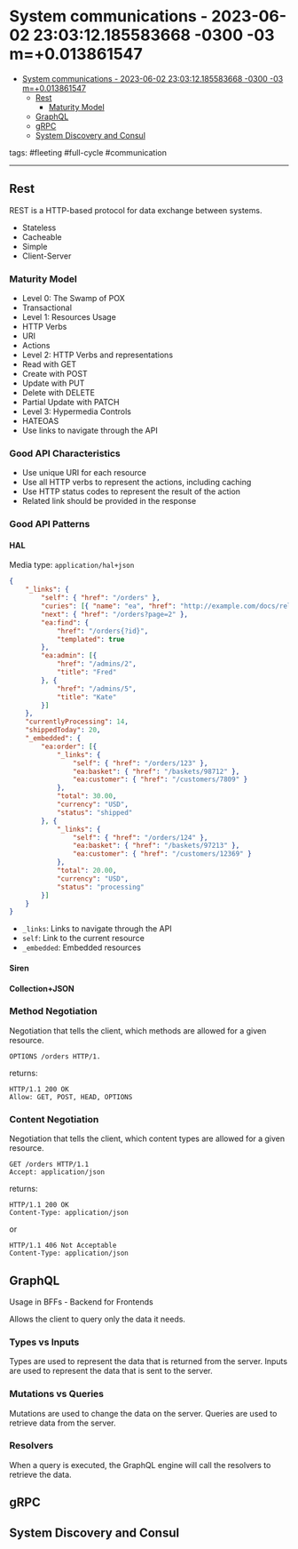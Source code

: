 # System communications - 2023-06-02 23:03:12.185583668 -0300 -03 m=+0.013861547

<!--toc:start-->
- [System communications - 2023-06-02 23:03:12.185583668 -0300 -03 m=+0.013861547](#system-communications-2023-06-02-230312185583668-0300-03-m0013861547)
  - [Rest](#rest)
    - [Maturity Model](#maturity-model)
  - [GraphQL](#graphql)
  - [gRPC](#grpc)
  - [System Discovery and Consul](#system-discovery-and-consul)
<!--toc:end-->

tags: #fleeting #full-cycle #communication

***

## Rest

REST is a HTTP-based protocol for data exchange between systems.

*   Stateless
*   Cacheable
*   Simple
*   Client-Server

### Maturity Model

*   Level 0: The Swamp of POX
  * Transactional
*   Level 1: Resources Usage
  * HTTP Verbs
  * URI
  * Actions
*   Level 2: HTTP Verbs and representations
  * Read with GET
  * Create with POST
  * Update with PUT
  * Delete with DELETE
  * Partial Update with PATCH
*   Level 3: Hypermedia Controls
  * HATEOAS
  * Use links to navigate through the API


### Good API Characteristics 

- Use unique URI for each resource
- Use all HTTP verbs to represent the actions, including caching
- Use HTTP status codes to represent the result of the action
- Related link should be provided in the response

### Good API Patterns

#### HAL 

Media type: `application/hal+json`

```json
{
    "_links": {
        "self": { "href": "/orders" },
        "curies": [{ "name": "ea", "href": "http://example.com/docs/rels/{rel}", "templated": true }],
        "next": { "href": "/orders?page=2" },
        "ea:find": {
            "href": "/orders{?id}",
            "templated": true
        },
        "ea:admin": [{
            "href": "/admins/2",
            "title": "Fred"
        }, {
            "href": "/admins/5",
            "title": "Kate"
        }]
    },
    "currentlyProcessing": 14,
    "shippedToday": 20,
    "_embedded": {
        "ea:order": [{
            "_links": {
                "self": { "href": "/orders/123" },
                "ea:basket": { "href": "/baskets/98712" },
                "ea:customer": { "href": "/customers/7809" }
            },
            "total": 30.00,
            "currency": "USD",
            "status": "shipped"
        }, {
            "_links": {
                "self": { "href": "/orders/124" },
                "ea:basket": { "href": "/baskets/97213" },
                "ea:customer": { "href": "/customers/12369" }
            },
            "total": 20.00,
            "currency": "USD",
            "status": "processing"
        }]
    }
}
```

*  `_links`: Links to navigate through the API
  * `self`: Link to the current resource
*  `_embedded`: Embedded resources


#### Siren

#### Collection+JSON

### Method Negotiation

Negotiation that tells the client, which methods are allowed for a given resource.

```http
OPTIONS /orders HTTP/1.
```

returns:

```http
HTTP/1.1 200 OK
Allow: GET, POST, HEAD, OPTIONS
```

### Content Negotiation

Negotiation that tells the client, which content types are allowed for a given resource.

```http
GET /orders HTTP/1.1
Accept: application/json
```

returns:

```http
HTTP/1.1 200 OK
Content-Type: application/json
```

or 
  
```http
HTTP/1.1 406 Not Acceptable
Content-Type: application/json
```


## GraphQL

Usage in BFFs - Backend for Frontends

Allows the client to query only the data it needs.

### Types vs Inputs

Types are used to represent the data that is returned from the server. 
Inputs are used to represent the data that is sent to the server.

### Mutations vs Queries

Mutations are used to change the data on the server.
Queries are used to retrieve data from the server.

### Resolvers

When a query is executed, the GraphQL engine will call the resolvers to retrieve the data.





## gRPC

## System Discovery and Consul
